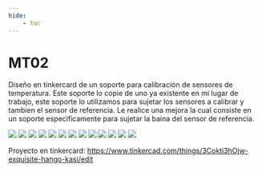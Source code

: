 ```yaml
---
hide:
    - toc
---
```


# MT02

Diseño en tinkercard de un soporte para calibración de sensores de temperatura.
Este soporte lo copie de uno ya existente en mi lugar de trabajo, este soporte lo utilizamos para sujetar los sensores a calibrar y tambien el sensor de referencia. Le realice una mejora la cual consiste en un soporte especificamente para sujetar la baina del sensor de referencia.  

![](../images/MT02/vectorizacionpuntos.PNG)
![](../images/MT02/creaciondesoporte.PNG)
![](../images/MT02/realizandovacio.PNG)
![](../images/MT02/sinlogo.PNG)
![](../images/MT02/conlogo.PNG)
![](../images/MT02/proyectoterminadocaptura.PNG)
![](../images/MT02/proyectoterminado.PNG)
![](../images/MT02/base.PNG)
![](../images/MT02/brazo.PNG)
![](../images/MT02/pasebaina.PNG)
![](../images/MT02/tonillo.PNG)
![](../images/MT02/entregadesoporte.PNG)
![](../images/MT02/entregadesoporte.PNG)

Proyecto en tinkercard: https://www.tinkercad.com/things/3Cokti3hOjw-exquisite-hango-kasi/edit
 